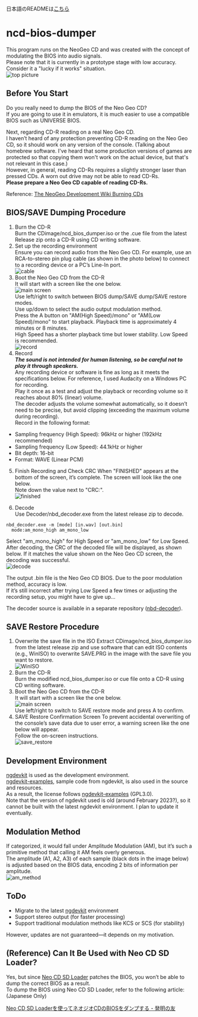 日本語のREADMEは[こちら](/README.md)  

# ncd-bios-dumper

This program runs on the NeoGeo CD and was created with the concept of modulating the BIOS into audio signals.  
Please note that it is currently in a prototype stage with low accuracy. Consider it a "lucky if it works" situation.  
![top picture](screenshot/top-picture.jpg)  

## Before You Start

Do you really need to dump the BIOS of the Neo Geo CD?  
If you are going to use it in emulators, it is much easier to use a compatible BIOS such as UNIVERSE BIOS.  

Next, regarding CD-R reading on a real Neo Geo CD.  
I haven’t heard of any protection preventing CD-R reading on the Neo Geo CD, so it should work on any version of the console. (Talking about homebrew software. I've heard that some production versions of games are protected so that copying them won't work on the actual device, but that's not relevant in this case.)  
However, in general, reading CD-Rs requires a slightly stronger laser than pressed CDs. A worn out drive may not be able to read CD-Rs.  
**Please prepare a Neo Geo CD capable of reading CD-Rs.**  

Reference:
[The NeoGeo Development Wiki Burning CDs](https://wiki.neogeodev.org/index.php?title=Burning_CDs#Reading_problems)  

## BIOS/SAVE Dumping Procedure

1. Burn the CD-R  
Burn the CDimage/ncd_bios_dumper.iso or the .cue file from the latest Release zip onto a CD-R using CD writing software.  
2. Set up the recording environment  
Ensure you can record audio from the Neo Geo CD. For example, use an RCA-to-stereo pin plug cable (as shown in the photo below) to connect to a recording device or a PC’s Line-In port.  
![cable](screenshot/cable.jpg)  
3. Boot the Neo Geo CD from the CD-R  
It will start with a screen like the one below.  
![main screen](screenshot/main.png)  
Use left/right to switch between BIOS dump/SAVE dump/SAVE restore modes.  
Use up/down to select the audio output modulation method.  
Press the A button on "AM(High Speed)/mono" or "AM(Low Speed)/mono" to start playback. Playback time is approximately 4 minutes or 8 minutes.  
High Speed has a shorter playback time but lower stability. Low Speed is recommended.  
![record](screenshot/record.png)  
4. Record  
***The sound is not intended for human listening, so be careful not to play it through speakers.***  
Any recording device or software is fine as long as it meets the specifications below. For reference, I used Audacity on a Windows PC for recording.  
Play it once as a test and adjust the playback or recording volume so it reaches about 80% (linear) volume.  
The decoder adjusts the volume somewhat automatically, so it doesn’t need to be precise, but avoid clipping (exceeding the maximum volume during recording).  
Record in the following format:  

+ Sampling frequency (High Speed): 96kHz or higher (192kHz recommended)
+ Sampling frequency (Low Speed): 44.1kHz or higher
+ Bit depth: 16-bit
+ Format: WAVE (Linear PCM)

5. Finish Recording and Check CRC
When "FINISHED" appears at the bottom of the screen, it’s complete. The screen will look like the one below.  
Note down the value next to "CRC:".  
![finished](screenshot/finished.png)
  
6. Decode  
Use Decoder/nbd_decoder.exe from the latest release zip to decode.  

```plaintext
nbd_decoder.exe -m [mode] [in.wav] [out.bin]
  mode:am_mono_high am_mono_low
```

Select "am_mono_high" for High Speed or "am_mono_low" for Low Speed.  
After decoding, the CRC of the decoded file will be displayed, as shown below. If it matches the value shown on the Neo Geo CD screen, the decoding was successful.  
![decode](screenshot/decode.png)  
  
The output .bin file is the Neo Geo CD BIOS. Due to the poor modulation method, accuracy is low.  
If it’s still incorrect after trying Low Speed a few times or adjusting the recording setup, you might have to give up…  
  
The decoder source is available in a separate repository ([nbd-decoder](https://github.com/scrap-a/nbd-decoder)).  

## SAVE Restore Procedure

1. Overwrite the save file in the ISO
Extract CDimage/ncd_bios_dumper.iso from the latest release zip and use software that can edit ISO contents (e.g., WinISO) to overwrite SAVE.PRG in the image with the save file you want to restore.  
![WinISO](screenshot/winiso.png)
2. Burn the CD-R  
Burn the modified ncd_bios_dumper.iso or cue file onto a CD-R using CD writing software.  
3. Boot the Neo Geo CD from the CD-R  
It will start with a screen like the one below.  
![main screen](screenshot/main.png)  
Use left/right to switch to SAVE restore mode and press A to confirm.  
4. SAVE Restore Confirmation Screen
To prevent accidental overwriting of the console’s save data due to user error, a warning screen like the one below will appear.  
Follow the on-screen instructions.  
![save_restore](screenshot/save_restore.png)  
  
## Development Environment

[ngdevkit](https://github.com/dciabrin/ngdevkit) is used as the development environment.  
[ngdevkit-examples](https://github.com/dciabrin/ngdevkit-examples), sample code from ngdevkit, is also used in the source and resources.  
As a result, the license follows [ngdevkit-examples](https://github.com/dciabrin/ngdevkit-examples) (GPL3.0).  
Note that the version of ngdevkit used is old (around February 2023?), so it cannot be built with the latest ngdevkit environment. I plan to update it eventually.  

## Modulation Method

If categorized, it would fall under Amplitude Modulation (AM), but it’s such a primitive method that calling it AM feels overly generous.  
The amplitude (A1, A2, A3) of each sample (black dots in the image below) is adjusted based on the BIOS data, encoding 2 bits of information per amplitude.  
![am_method](screenshot/am_method.png)  

## ToDo

+ Migrate to the latest [ngdevkit](https://github.com/dciabrin/ngdevkit) environment  
+ Support stereo output (for faster processing)  
+ Support traditional modulation methods like KCS or SCS (for stability)

However, updates are not guaranteed—it depends on my motivation.  

## (Reference) Can It Be Used with Neo CD SD Loader?

Yes, but since [Neo CD SD Loader](http://furrtek.free.fr/sdloader/) patches the BIOS, you won’t be able to dump the correct BIOS as a result.  
To dump the BIOS using Neo CD SD Loader, refer to the following article:  (Japanese Only)
  
[Neo CD SD Loaderを使ってネオジオCDのBIOSをダンプする - 発明の友](http://blog.livedoor.jp/scrap_a/archives/36821052.html)  